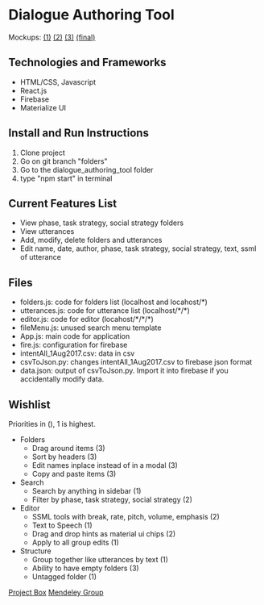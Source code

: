 # Dialogue Authoring Tool
Mockups: [(1)](https://drive.google.com/open?id=0B3ds3_lwLn5cRko5MXpoTGtyYmZ2M0pGd1V0RkwtUUMtUW1N) [(2)](https://drive.google.com/open?id=0B3ds3_lwLn5cdGhtc04xV0JmTUhXcFBrbTdpallzVDRSWUhZ) [(3)](https://drive.google.com/a/andrew.cmu.edu/file/d/0B5Ld76XPX3BHeEtnQkM1SmZhV1kwcGpvQVE0YWZDNVFWME9r/view?usp=sharing) [(final)](https://drive.google.com/open?id=0B3ds3_lwLn5cRTQ5cEpMQk5QeVVSYl9XWXhUb1VORnI5cXNN)

## Technologies and Frameworks
* HTML/CSS, Javascript
* React.js
* Firebase
* Materialize UI

## Install and Run Instructions
1. Clone project
2. Go on git branch "folders"
3. Go to the dialogue_authoring_tool folder
3. type "npm start" in terminal

## Current Features List
* View phase, task strategy, social strategy folders
* View utterances
* Add, modify, delete folders and utterances
* Edit name, date, author, phase, task strategy, social strategy, text, ssml of utterance

## Files
* folders.js: code for folders list (localhost and locahost/\*)
* utterances.js: code for utterance list (localhost/\*/\*)
* editor.js: code for editor (locahost/\*/\*/\*)
* fileMenu.js: unused search menu template
* App.js: main code for application
* fire.js: configuration for firebase
* intentAll_1Aug2017.csv: data in csv
* csvToJson.py: changes intentAll_1Aug2017.csv to firebase json format
* data.json: output of csvToJson.py. Import it into firebase if you accidentally modify data.

## Wishlist
Priorities in (), 1 is highest.
* Folders
  + Drag around items (3)
  + Sort by headers (3)
  + Edit names inplace instead of in a modal (3)
  + Copy and paste items (3)
* Search
  + Search by anything in sidebar (1)
  + Filter by phase, task strategy, social strategy (2)
* Editor
  + SSML tools with break, rate, pitch, volume, emphasis (2)
  + Text to Speech (1)
  + Drag and drop hints as material ui chips (2)
  + Apply to all group edits (1)
* Structure
  + Group together like utterances by text (1)
  + Ability to have empty folders (3)
  + Untagged folder (1)

[Project Box](https://cmu.box.com/s/bksvdkoy27pxg2k0lm80stzrf0y5pgp6)
[Mendeley Group](https://www.mendeley.com/community/rapt-fall-2017-interns/)
